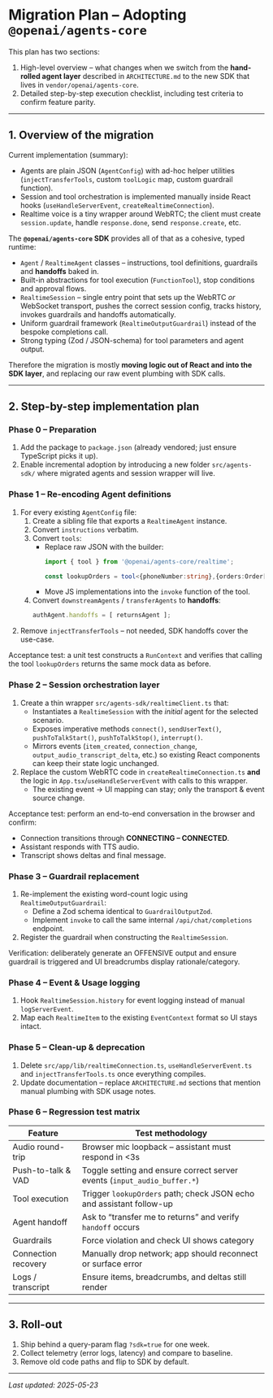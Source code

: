 # Migration Plan – Adopting `@openai/agents-core`

This plan has two sections:

1. High-level overview – what changes when we switch from the **hand-rolled agent layer** described in `ARCHITECTURE.md` to the new SDK that lives in `vendor/openai/agents-core`.
2. Detailed step-by-step execution checklist, including test criteria to confirm feature parity.

--------------------------------------------------------------------------------

## 1. Overview of the migration

Current implementation (summary):

* Agents are plain JSON (`AgentConfig`) with ad-hoc helper utilities (`injectTransferTools`, custom `toolLogic` map, custom guardrail function).
* Session and tool orchestration is implemented manually inside React hooks (`useHandleServerEvent`, `createRealtimeConnection`).
* Realtime voice is a tiny wrapper around WebRTC; the client must create `session.update`, handle `response.done`, send `response.create`, etc.

The **`@openai/agents-core` SDK** provides all of that as a cohesive, typed runtime:

* `Agent` / `RealtimeAgent` classes – instructions, tool definitions, guardrails and **handoffs** baked in.
* Built-in abstractions for tool execution (`FunctionTool`), stop conditions and approval flows.
* `RealtimeSession` – single entry point that sets up the WebRTC *or* WebSocket transport, pushes the correct session config, tracks history, invokes guardrails and handoffs automatically.
* Uniform guardrail framework (`RealtimeOutputGuardrail`) instead of the bespoke completions call.
* Strong typing (Zod / JSON-schema) for tool parameters and agent output.

Therefore the migration is mostly **moving logic out of React and into the SDK layer**, and replacing our raw event plumbing with SDK calls.

--------------------------------------------------------------------------------

## 2. Step-by-step implementation plan

### Phase 0 – Preparation

1. Add the package to `package.json` (already vendored; just ensure TypeScript picks it up).
2. Enable incremental adoption by introducing a new folder `src/agents-sdk/` where migrated agents and session wrapper will live.

### Phase 1 – Re-encoding Agent definitions

1. For every existing `AgentConfig` file:
   1. Create a sibling file that exports a `RealtimeAgent` instance.
   2. Convert `instructions` verbatim.
   3. Convert `tools`:
      * Replace raw JSON with the builder:  
        ```ts
        import { tool } from '@openai/agents-core/realtime';

        const lookupOrders = tool<{phoneNumber:string},{orders:Order[]}>(/* … */);
        ```
      * Move JS implementations into the `invoke` function of the tool.
   4. Convert `downstreamAgents` / `transferAgents` to **handoffs**:  
      ```ts
      authAgent.handoffs = [ returnsAgent ];
      ```
2. Remove `injectTransferTools` – not needed, SDK handoffs cover the use-case.

Acceptance test: a unit test constructs a `RunContext` and verifies that calling the tool `lookupOrders` returns the same mock data as before.

### Phase 2 – Session orchestration layer

1. Create a thin wrapper `src/agents-sdk/realtimeClient.ts` that:
   * Instantiates a `RealtimeSession` with the *initial* agent for the selected scenario.
   * Exposes imperative methods `connect()`, `sendUserText()`, `pushToTalkStart()`, `pushToTalkStop()`, `interrupt()`.
   * Mirrors events (`item_created`, `connection_change`, `output_audio_transcript_delta`, etc.) so existing React components can keep their state logic unchanged.
2. Replace the custom WebRTC code in `createRealtimeConnection.ts` **and** the logic in `App.tsx`/`useHandleServerEvent` with calls to this wrapper.
   * The existing event -> UI mapping can stay; only the transport & event source change.

Acceptance test: perform an end-to-end conversation in the browser and confirm:
* Connection transitions through **CONNECTING – CONNECTED**.
* Assistant responds with TTS audio.
* Transcript shows deltas and final message.

### Phase 3 – Guardrail replacement

1. Re-implement the existing word-count logic using `RealtimeOutputGuardrail`:
   * Define a Zod schema identical to `GuardrailOutputZod`.
   * Implement `invoke` to call the same internal `/api/chat/completions` endpoint.
2. Register the guardrail when constructing the `RealtimeSession`.

Verification: deliberately generate an OFFENSIVE output and ensure guardrail is triggered and UI breadcrumbs display rationale/category.

### Phase 4 – Event & Usage logging

1. Hook `RealtimeSession.history` for event logging instead of manual `logServerEvent`.
2. Map each `RealtimeItem` to the existing `EventContext` format so UI stays intact.

### Phase 5 – Clean-up & deprecation

1. Delete `src/app/lib/realtimeConnection.ts`, `useHandleServerEvent.ts` and `injectTransferTools.ts` once everything compiles.
2. Update documentation – replace `ARCHITECTURE.md` sections that mention manual plumbing with SDK usage notes.

### Phase 6 – Regression test matrix

| Feature | Test methodology |
|---------|------------------|
| Audio round-trip | Browser mic loopback – assistant must respond in <3s |
| Push-to-talk & VAD | Toggle setting and ensure correct server events (`input_audio_buffer.*`) |
| Tool execution | Trigger `lookupOrders` path; check JSON echo and assistant follow-up |
| Agent handoff | Ask to “transfer me to returns” and verify `handoff` occurs |
| Guardrails | Force violation and check UI shows category |
| Connection recovery | Manually drop network; app should reconnect or surface error |
| Logs / transcript | Ensure items, breadcrumbs, and deltas still render |

--------------------------------------------------------------------------------

## 3. Roll-out

1. Ship behind a query-param flag `?sdk=true` for one week.
2. Collect telemetry (error logs, latency) and compare to baseline.
3. Remove old code paths and flip to SDK by default.

--------------------------------------------------------------------------------

*Last updated: 2025-05-23*
